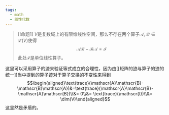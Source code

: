```yaml
---
tags:
  - math
  - 线性代数
---
```


> [!命题1]
> $V$是复数域上的有限维线性空间，那么不存在两个算子$\mathscr{A},\mathscr{B}\in \mathcal{L}(V)$使得$$\mathscr{A}\mathscr{B}-\mathscr{B}\mathscr{A}=\mathscr{I}$$此处$\mathscr{I}$是单位线性算子。

这里可以采用算子的迹来验证等式成立的合理性，因为由[[矩阵的迹与算子的迹的统一]]当中提到的算子迹对于算子交换的不变性来得到$$\begin{aligned}\text{trace}(\mathscr{A}\mathscr{B}-\mathscr{B}\mathscr{A})&=\text{trace}(\mathscr{A}\mathscr{B}-\mathscr{A}\mathscr{B})\\&= 0\\&= \text{trace}(\mathscr{I})\\&= \dim(V)\end{aligned}$$这显然是矛盾的。


